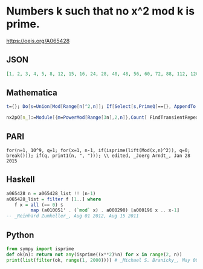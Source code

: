 # Numbers k such that no x^2 mod k is prime\.
https://oeis.org/A065428
## JSON
```JSON
[1, 2, 3, 4, 5, 8, 12, 15, 16, 24, 28, 40, 48, 56, 60, 72, 88, 112, 120, 168, 232, 240, 280, 312, 408, 520, 760, 840, 1320, 1848]
```
## Mathematica
```Mathematica
t={}; Do[s=Union[Mod[Range[n]^2,n]]; If[Select[s,PrimeQ]=={}, AppendTo[t,n]], {n,1000}]; t  (* _T. D. Noe_, Aug 10 2007 *)
```
```Mathematica
nx2pQ[n_]:=Module[{m=PowerMod[Range[3n],2,n]},Count[ FindTransientRepeat[ m,2][[2]], _?PrimeQ]==0]; Select[Range[2000],nx2pQ] (* Requires Mathematica version 10 or later *) (* _Harvey P. Dale_, Jun 11 2019 *)
```
## PARI
```PARI
for(n=1, 10^9, q=1; for(x=1, n-1, if(isprime(lift(Mod(x,n)^2)), q=0; break())); if(q, print1(n, ", "))); \\ edited, _Joerg Arndt_, Jan 28 2015
```
## Haskell
```Haskell
a065428 n = a065428_list !! (n-1)
a065428_list = filter f [1..] where
   f x = all (== 0) $
         map (a010051' . (`mod` x) . a000290) [a000196 x .. x-1]
-- _Reinhard Zumkeller_, Aug 01 2012, Aug 15 2011
```
## Python
```Python
from sympy import isprime
def ok(n): return not any(isprime((x**2)%n) for x in range(2, n))
print(list(filter(ok, range(1, 2000)))) # _Michael S. Branicky_, May 08 2021
```
